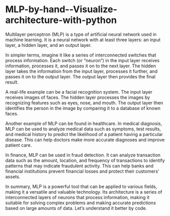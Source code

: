 # MLP-by-hand--Visualize-architecture-with-python

Multilayer perceptron (MLP) is a type of artificial neural network used in machine learning. It is a neural network with at least three layers: an input layer, a hidden layer, and an output layer.

In simpler terms, imagine it like a series of interconnected switches that process information. Each switch (or “neuron”) in the input layer receives information, processes it, and passes it on to the next layer. The hidden layer takes the information from the input layer, processes it further, and passes it on to the output layer. The output layer then provides the final result.

A real-life example can be a facial recognition system. The input layer receives images of faces. The hidden layer processes the images by recognizing features such as eyes, nose, and mouth. The output layer then identifies the person in the image by comparing it to a database of known faces.

Another example of MLP can be found in healthcare. In medical diagnosis, MLP can be used to analyze medical data such as symptoms, test results, and medical history to predict the likelihood of a patient having a particular disease. This can help doctors make more accurate diagnoses and improve patient care.

In finance, MLP can be used in fraud detection. It can analyze transaction data such as the amount, location, and frequency of transactions to identify patterns that may indicate fraudulent activity. This can help banks and financial institutions prevent financial losses and protect their customers’ assets.

In summary, MLP is a powerful tool that can be applied to various fields, making it a versatile and valuable technology. Its architecture is a series of interconnected layers of neurons that process information, making it suitable for solving complex problems and making accurate predictions based on large amounts of data. Let’s understand it better by code.
